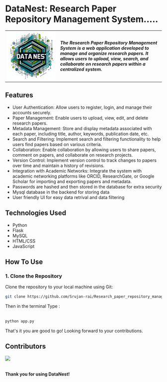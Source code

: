 # DataNest: Research Paper Repository Management System.....
<table>
<tr>
<td>
<img src="static\images\icon.jpeg" alt="Your Logo" width="200%" height="200%">
</td>
<td>
<b><i>The Research Paper Repository Management System is a web application developed to manage and organize research papers. It allows users to upload, view, search, and collaborate on research papers within a centralized system.
</b>
</td>
</tr>
</table>

## Features

- User Authentication: Allow users to register, login, and manage their accounts securely.
- Paper Management: Enable users to upload, view, edit, and delete research papers.
- Metadata Management: Store and display metadata associated with each paper, including title, author, keywords, publication date, etc.
- Search and Filtering: Implement search and filtering functionality to help users find papers based on various criteria.
- Collaboration: Enable collaboration by allowing users to share papers, comment on papers, and collaborate on research projects.
- Version Control: Implement version control to track changes to papers over time and maintain a history of revisions.
- Integration with Academic Networks: Integrate the system with academic networking platforms like ORCID, ResearchGate, or Google Scholar for importing and exporting papers and metadata.
- Passwords are hashed and then stored in the database for extra security
- Mysql database in the backend for storing data
- User friendly UI for easy data retrival and data filtering

## Technologies Used

- Python
- Flask
- MySQL
- HTML/CSS
- JavaScript

## How To Use

### 1. Clone the Repository

Clone the repository to your local machine using Git:

```bash
git clone https://github.com/Srujan-rai/Research_paper_repository_management_system.git


```
Then in the terminal Type :

```bash

python app.py

```

That's it you are good to go! Looking forward to your contributions.

## Contributors
<a href="https://github.com/Srujan-rai/Research_paper_repository_management_system/graphs/contributors">
  <img src="https://contrib.rocks/image?repo=Srujan-rai/Research_paper_repository_management_system" />
</a>

<br />
<br />

**Thank you for using DataNest!**
